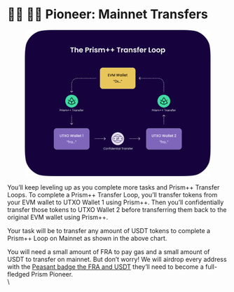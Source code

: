 # 🧑🚀 🧑🚀 Pioneer: Mainnet Transfers

<figure><img src="../../../../.gitbook/assets/Image (13).png" alt=""><figcaption></figcaption></figure>

You’ll keep leveling up as you complete more tasks and Prism++ Transfer Loops. To complete a Prism++ Transfer Loop, you’ll transfer tokens from your EVM wallet to UTXO Wallet 1 using Prism++. Then you’ll confidentially transfer those tokens to UTXO Wallet 2 before transferring them back to the original EVM wallet using Prism++.

Your task will be to transfer any amount of USDT tokens to complete a Prism++ Loop on Mainnet as shown in the above chart.&#x20;

You will need a small amount of FRA to pay gas and a small amount of USDT to transfer on mainnet. But don’t worry! We will airdrop every address with the [Peasant badge the FRA and USDT](peasant-prism++-campaign-signup.md) they’ll need to become a full-fledged Prism Pioneer.\
\
